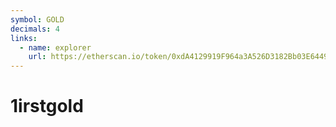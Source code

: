 ```yaml
---
symbol: GOLD
decimals: 4
links:
  - name: explorer
    url: https://etherscan.io/token/0xdA4129919F964a3A526D3182Bb03E6449e5a8872
---
```


# 1irstgold

